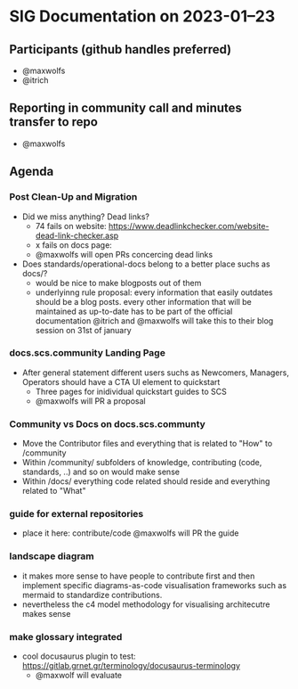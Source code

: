 # SIG Documentation on 2023-01–23

## Participants (github handles preferred)

* @maxwolfs
* @itrich

## Reporting in community call and minutes transfer to repo

* @maxwolfs

## Agenda

### Post Clean-Up and Migration

* Did we miss anything? Dead links?
  * 74 fails on website: <https://www.deadlinkchecker.com/website-dead-link-checker.asp>
  * x fails on docs page:
  * @maxwolfs will open PRs concercing dead links
* Does standards/operational-docs belong to a better place suchs as docs/?
  * would be nice to make blogposts out of them
  * underlyinng rule proposal: every information that easily outdates should be a blog posts. every other information that will be maintained as up-to-date has to be part of the official documentation
    @itrich and @maxwolfs will take this to their blog session on 31st of january

### docs.scs.community Landing Page

* After general statement different users suchs as Newcomers, Managers, Operators should have a CTA UI element to quickstart
  * Three pages for inidividual quickstart guides to SCS
  * @maxwolfs will PR a proposal

### Community vs Docs on docs.scs.communty

* Move the Contributor files and everything that is related to "How" to /community
* Within /community/ subfolders of knowledge, contributing (code, standards, ..) and so on would make sense
* Within /docs/ everything code related should reside and everything related to "What"

### guide for external repositories

* place it here: contribute/code
@maxwolfs will PR the guide

### landscape diagram

* it makes more sense to have people to contribute first and then implement specific diagrams-as-code visualisation frameworks such as mermaid to standardize contributions.
* nevertheless the c4 model methodology for visualising architecutre makes sense

### make glossary integrated

* cool docusaurus plugin to test: <https://gitlab.grnet.gr/terminology/docusaurus-terminology>
  * @maxwolf will evaluate
